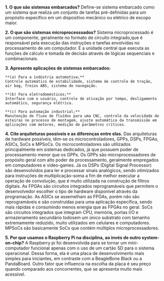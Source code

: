 **1. O que são sistemas embarcados?**
Define-se sistema embarcado como um sistema que realiza um conjunto de tarefas pré-definidas para um propósito específico em um dispositivo mecânico ou elétrico de escopo maior.

**2. O que são sistemas microprocesssados?**
Sistema microprocessado é um componente, geralmente no formato de circuito integrado,que é responsável pela execução das instruções e tarefas envolvidas no processamento de um computador. É a unidade central que executa as funções de cálculo e tomada de decisão através de lógicas sequenciais e combinacionais.

**3. Apresente aplicações de sistemas embarcados:**

	**(a) Para a indústria automotiva;**
	Controle automático de estabilidade, sistema de controle de tração, air bag, freios ABS, sistema de navegação.

	**(b) Para eletrodomésticos;**
	Interface com o usuário, controle de ativação por tempo, desligamento automático, segurança elétrica.

	**(c) Para automação industrial;**
	Manutenção do fluxo de fluídos para uma CNC, controle da velocidade de esteiras no processo de montagem, ajuste automático da transmissão em aplicações com motores, medição de parâmetros críticos.

**4. Cite arquiteturas possíveis e as diferenças entre elas.**
Das arquiteturas de hardware possíveis, têm-se os microcontroladores, GPPs, DSPs, FPGAs, ASICs, SoCs e MPSoCs. Os microcontroladores são utilizados principalmente em sistemas dedicados, já que possuem poder de processamento menor que os GPPs. Os GPPs são microprocessadores de propósito geral com alto poder de processamento, geralmente empregados em computadores e video-games. Já os DSPs (Digital Signal Processor) são desenvolvidos para ler e processar sinais analógicos, sendo otimizados para instruções de multiplicação-soma a fim de melhor executar a operação de convolução, que é muito utilizada na construção de filtros digitais. As FPGAs são circuitos integrados reprogramáveis que permitem o desenvolvedor escolher o tipo de hardware disponível através da programação. As ASICs se assemelham as FPGAs, porém não são reprogramáveis e são construídas para uma aplicação específica, sendo mais rápidas e consumindo menos energia que as FPGAs no geral. SoCs são circuitos integrados que integram CPU, memória, portas I/O e armazenamento secundário todosem um único substrato com tamanho extremamente reduzido, muito utilizados em celulares e computadores. MPSoCs são basicamente SoCs que contém múltiplos microprocessadores.

**5. Por que usamos o Raspberry Pi na disciplina, ao invés de outro system-on-chip?**
A Raspberry pi foi desenvolvida para se tornar um mini-computador funcional apenas com o uso de um cartão SD para o sistema operacional. Dessa forma, ela é uma placa de desenvolvimento mais simples para iniciantes, em contraste com a BeagleBone Black ou a PandaBoard. Outro fator que influencia na escolha da placa é seu preço quando comparado aos concorrentes, que se apresenta muito mais acessível.
